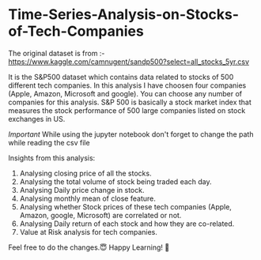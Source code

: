 # Time-Series-Analysis-on-Stocks-of-Tech-Companies
The original dataset is from :- https://www.kaggle.com/camnugent/sandp500?select=all_stocks_5yr.csv

It is the S&P500 dataset which contains data related to stocks of 500 different tech companies. In this analysis I have choosen four companies (Apple, Amazon, Microsoft and google). You can choose any number of companies for this analysis.
S&P 500 is basically a stock market index that measures the stock performance of 500 large companies listed on stock exchanges in US.

*Important* 
While using the jupyter notebook don't forget to change the path while reading the csv file

Insights from this analysis:
1. Analysing closing price of all the stocks.
2. Analysing the total volume of stock being traded each day.
3. Analysing Daily price change in stock.
4. Analysing monthly mean of close feature.
5. Analysing whether Stock prices of these tech companies (Apple, Amazon, google, Microsoft) are correlated or not.
6. Analysing Daily return of each stock and how they are co-related.
7. Value at Risk analysis for tech companies.

Feel free to do the changes.😇
Happy Learning! 🤗
